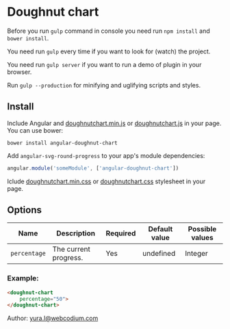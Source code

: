 # Doughnut chart

Before you run `gulp` command in console you need run `npm install` and `bower install`.

You need run `gulp` every time if you want to look for (watch) the project.

You need run `gulp server` if you want to run a demo of plugin in your browser.

Run `gulp --production` for minifying and uglifying scripts and styles.

## Install

Include Angular and [doughnutchart.min.js](https://raw.githubusercontent.com/WebCodium/angular-doughnut-chart/master/dist/js/doughnutchart.min.js) or [doughnutchart.js](https://raw.githubusercontent.com/WebCodium/angular-doughnut-chart/master/dist/js/doughnutchart.js) in your page. You can use bower:

`bower install angular-doughnut-chart`

Add `angular-svg-round-progress` to your app's module dependencies:

```javascript
angular.module('someModule', ['angular-doughnut-chart'])
```

Iclude [doughnutchart.min.css](https://raw.githubusercontent.com/WebCodium/angular-doughnut-chart/master/dist/css/doughnutchart.min.css) or [doughnutchart.css](https://raw.githubusercontent.com/WebCodium/angular-doughnut-chart/master/dist/css/doughnutchart.css) stylesheet in your page.

## Options

| Name           | Description           | Required  | Default value     | Possible values   |
| ---            | ---                   | ---       | ---               | ---               |
| `percentage`      | The current progress. | Yes       | undefined         | Integer           |

### Example:

```html
<doughnut-chart
    percentage="50">
</doughnut-chart>
```

Author: yura.l@webcodium.com
